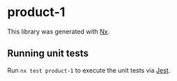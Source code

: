 # product-1

This library was generated with [Nx](https://nx.dev).

## Running unit tests

Run `nx test product-1` to execute the unit tests via [Jest](https://jestjs.io).
